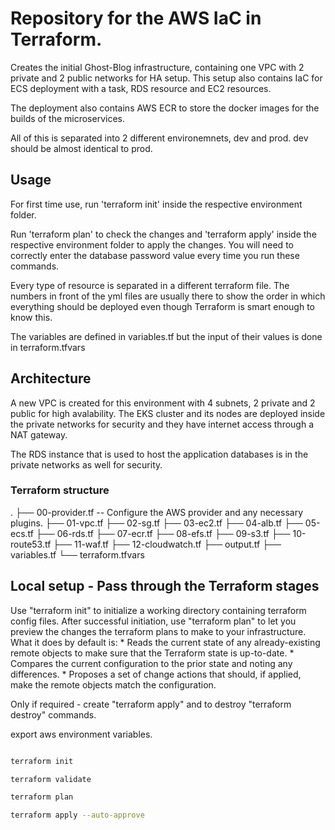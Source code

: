 # Repository for the AWS IaC in Terraform.

Creates the initial Ghost-Blog infrastructure, containing one VPC with 2 private and 2 public networks for HA setup. This setup also contains IaC for ECS deployment with a task, RDS resource and EC2 resources.

The deployment also contains AWS ECR to store the docker images for the builds of the microservices.

All of this is separated into 2 different environemnets, dev and prod. dev should be almost identical to prod.


## Usage

For first time use, run 'terraform init' inside the respective environment folder.

Run 'terraform plan' to check the changes and 'terraform apply' inside the respective environment folder to apply the changes. You will need to correctly enter the database password value every time you run these commands.

Every type of resource is separated in a different terraform file. The numbers in front of the yml files are usually there to show the order in which everything should be deployed even though Terraform is smart enough to know this.

The variables are defined in variables.tf but the input of their values is done in terraform.tfvars

## Architecture

A new VPC is created for this environment with 4 subnets, 2 private and 2 public for high avalability. The EKS cluster and its nodes are deployed inside the private networks for security and they have internet access through a NAT gateway.

The RDS instance that is used to host the application databases is in the private networks as well for security.

### Terraform structure
.
├── 00-provider.tf -- Configure the AWS provider and any necessary plugins.
├── 01-vpc.tf
├── 02-sg.tf
├── 03-ec2.tf
├── 04-alb.tf
├── 05-ecs.tf
├── 06-rds.tf
├── 07-ecr.tf
├── 08-efs.tf
├── 09-s3.tf
├── 10-route53.tf
├── 11-waf.tf
├── 12-cloudwatch.tf
├── output.tf
├── variables.tf
└── terraform.tfvars

## Local setup - Pass through the Terraform stages
Use "terraform init" to initialize a working directory containing terraform config files. 
After successful initiation, use "terraform plan" to let you preview the changes the terraform plans to make to your infrastructure. What it does by default is:
        * Reads the current state of any already-existing remote objects to make sure that the Terraform state is up-to-date.
        * Compares the current configuration to the prior state and noting any differences.
        * Proposes a set of change actions that should, if applied, make the remote objects match the configuration.

Only if required - create "terraform apply" and  to destroy "terraform destroy" commands.

export aws environment variables.

```bash

terraform init

terraform validate

terraform plan

terraform apply --auto-approve
```